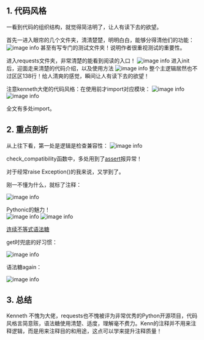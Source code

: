 ## 1. 代码风格
  一看到代码的组织结构，就觉得简洁明了，让人有读下去的欲望。
  
  首先一进入眼帘的几个文件夹，清清楚楚，明明白白，能够分得清他们的功能：
  ![image info](./01.png)
  甚至有写专门的测试文件夹！说明作者很重视测试的重要性。
  
  进入requests文件夹，非常清楚的能看到阅读的入口！
  ![image info](./02.png)
  进入init后，迎面走来清楚的代码介绍，以及使用方法
  ![image info](./03.png)
  整个主逻辑居然也不过区区138行！给人清爽的感觉，瞬间让人有读下去的欲望！

  注意kenneth大佬的代码风格：在使用前才import对应模块：
  ![image info](./04.png)
  ![image info](./05.png)

  全文有多处import。
## 2. 重点剖析
  从上往下看，第一处是逻辑是检查兼容性：
  ![image info](./06.png)
  
  check_compatibility函数中，多处用到了[assert](https://www.w3schools.com/python/ref_keyword_assert.asp)报异常！

  对于经常raise Exception()的我来说，又学到了。

  刚一不懂为什么，就标了注释：
 
  ![image info](./07.png)
  
  Pythonic的魅力！    
  ![image info](./08.png)
  ![image info](./09.png)
  
  [连续不等式语法糖](https://onetaken.blog.csdn.net/article/details/77769452?spm=1001.2101.3001.6661.1&utm_medium=distribute.pc_relevant_t0.none-task-blog-2%7Edefault%7ECTRLIST%7ERate-1.pc_relevant_default&depth_1-utm_source=distribute.pc_relevant_t0.none-task-blog-2%7Edefault%7ECTRLIST%7ERate-1.pc_relevant_default&utm_relevant_index=1)

  get时兜底的好习惯：
  
  ![image info](./10.png)
  
  语法糖again：
  
  ![image info](./11.png)
  
  
## 3. 总结
Kenneth 不愧为大佬，requests也不愧被评为非常优秀的Python开源项目，代码风格言简意赅，语法糖使用清楚、适度，理解毫不费力。Kenn的注释并不用来注释逻辑，而是用来注释目的和用途，这点可以学来提升注释质量！
   
